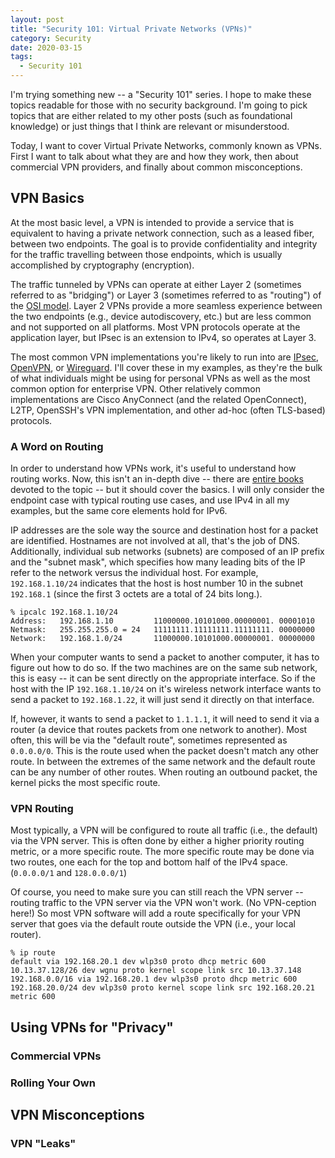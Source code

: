 ```yaml
---
layout: post
title: "Security 101: Virtual Private Networks (VPNs)"
category: Security
date: 2020-03-15
tags:
  - Security 101
---
```


I'm trying something new -- a "Security 101" series.  I hope to make these
topics readable for those with no security background.  I'm going to pick topics
that are either related to my other posts (such as foundational knowledge) or
just things that I think are relevant or misunderstood.

Today, I want to cover Virtual Private Networks, commonly known as VPNs.  First
I want to talk about what they are and how they work, then about commercial VPN
providers, and finally about common misconceptions.

## VPN Basics ##

At the most basic level, a VPN is intended to provide a service that is
equivalent to having a private network connection, such as a leased fiber,
between two endpoints.  The goal is to provide confidentiality and integrity for
the traffic travelling between those endpoints, which is usually accomplished by
cryptography (encryption).

<!-- todo: general VPN image -->

The traffic tunneled by VPNs can operate at either Layer 2
(sometimes referred to as "bridging") or
Layer 3 (sometimes referred to as "routing") of the [OSI
model](https://en.wikipedia.org/wiki/OSI_model).  Layer 2 VPNs provide a more
seamless experience between the two endpoints (e.g., device autodiscovery, etc.)
but are less common and not supported on all platforms.  Most VPN protocols
operate at the application layer, but IPsec is an extension to IPv4, so operates
at Layer 3.

The most common VPN implementations you're likely to run into are
[IPsec](https://en.wikipedia.org/wiki/IPsec),
[OpenVPN](https://en.wikipedia.org/wiki/OpenVPN), or
[Wireguard](https://en.wikipedia.org/wiki/WireGuard).  I'll cover these in my
examples, as they're the bulk of what individuals might be using for personal
VPNs as well as the most common option for enterprise VPN.  Other relatively
common implementations are Cisco AnyConnect (and the related OpenConnect), L2TP,
OpenSSH's VPN implementation, and other ad-hoc (often TLS-based) protocols.

### A Word on Routing ###

In order to understand how VPNs work, it's useful to understand how routing
works.  Now, this isn't an in-depth dive -- there are [entire
books](https://amzn.to/2Qk2hXM) devoted to the topic -- but it should cover the
basics.  I will only consider the endpoint case with typical routing use cases,
and use IPv4 in all my examples, but the same core elements hold for IPv6.

IP addresses are the sole way the source and destination host for a packet are
identified.  Hostnames are not involved at all, that's the job of DNS.
Additionally, individual sub networks (subnets) are composed of an IP prefix and
the "subnet mask", which specifies how many leading bits of the IP refer to the
network versus the individual host.  For example, `192.168.1.10/24` indicates
that the host is host number 10 in the subnet `192.168.1` (since the first 3
octets are a total of 24 bits long.).

```
% ipcalc 192.168.1.10/24
Address:   192.168.1.10         11000000.10101000.00000001. 00001010
Netmask:   255.255.255.0 = 24   11111111.11111111.11111111. 00000000
Network:   192.168.1.0/24       11000000.10101000.00000001. 00000000
```

When your computer wants to send a packet to another computer, it has to figure
out how to do so.  If the two machines are on the same sub network, this is
easy -- it can be sent directly on the appropriate interface.  So if the host
with the IP `192.168.1.10/24` on it's wireless network interface wants to send a
packet to `192.168.1.22`, it will just send it directly on that interface.

If, however, it wants to send a packet to `1.1.1.1`, it will need to send it via
a router (a device that routes packets from one network to another).  Most
often, this will be via the "default route", sometimes represented as
`0.0.0.0/0`.  This is the route used when the packet doesn't match any other
route.  In between the extremes of the same network and the default route can be
any number of other routes.  When routing an outbound packet, the kernel picks
the most specific route.

### VPN Routing ###

Most typically, a VPN will be configured to route all traffic (i.e., the
default) via the VPN server.  This is often done by either a higher priority
routing metric, or a more specific route.  The more specific route may be done
via two routes, one each for the top and bottom half of the IPv4 space.
(`0.0.0.0/1` and `128.0.0.0/1`)

Of course, you need to make sure you can still reach the VPN server -- routing
traffic to the VPN server via the VPN won't work.  (No VPN-ception here!)  So
most VPN software will add a route specifically for your VPN server that goes
via the default route outside the VPN (i.e., your local router).

```
% ip route
default via 192.168.20.1 dev wlp3s0 proto dhcp metric 600
10.13.37.128/26 dev wgnu proto kernel scope link src 10.13.37.148
192.168.0.0/16 via 192.168.20.1 dev wlp3s0 proto dhcp metric 600
192.168.20.0/24 dev wlp3s0 proto kernel scope link src 192.168.20.21 metric 600
```

## Using VPNs for "Privacy" ##

### Commercial VPNs ###

### Rolling Your Own ###

## VPN Misconceptions ##

### VPN "Leaks" ###
